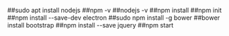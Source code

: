 ##sudo apt install nodejs
##npm -v
##nodejs -v
##npm install
##npm init
##npm install --save-dev electron
##sudo npm install -g bower
##bower install bootstrap
##npm install --save jquery
##npm start